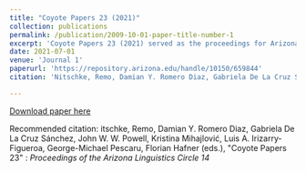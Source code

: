 ```yaml
---
title: "Coyote Papers 23 (2021)"
collection: publications
permalink: /publication/2009-10-01-paper-title-number-1
excerpt: 'Coyote Papers 23 (2021) served as the proceedings for Arizona Linguistics Circle 14. ALC14 was held on October 17, 2020. The theme for ALC14 was "Language Technology and Media", and our invited speakers included Sonja Lanehart (University of Arizona), Ellen Riloff (University of Utah), and Gareth Roberts (University of Pennsylvania). These proceedings are single-blind peer reviewed.'
date: 2021-07-01
venue: 'Journal 1'
paperurl: 'https://repository.arizona.edu/handle/10150/659844'
citation: 'Nitschke, Remo, Damian Y. Romero Diaz, Gabriela De La Cruz Sánchez, John W. W. Powell, Kristina Mihajlović, Luis A. Irizarry-Figueroa, George-Michael Pescaru, Florian Hafner (eds.), &quot;Coyote Papers 23&quot; : <i>Proceedings of the Arizona Linguistics Circle 14<i>'

---
```


[Download paper here](https://repository.arizona.edu/handle/10150/659844)

Recommended citation: itschke, Remo, Damian Y. Romero Diaz, Gabriela De La Cruz Sánchez, John W. W. Powell, Kristina Mihajlović, Luis A. Irizarry-Figueroa, George-Michael Pescaru, Florian Hafner (eds.), &quot;Coyote Papers 23&quot; : <i>Proceedings of the Arizona Linguistics Circle 14<i>